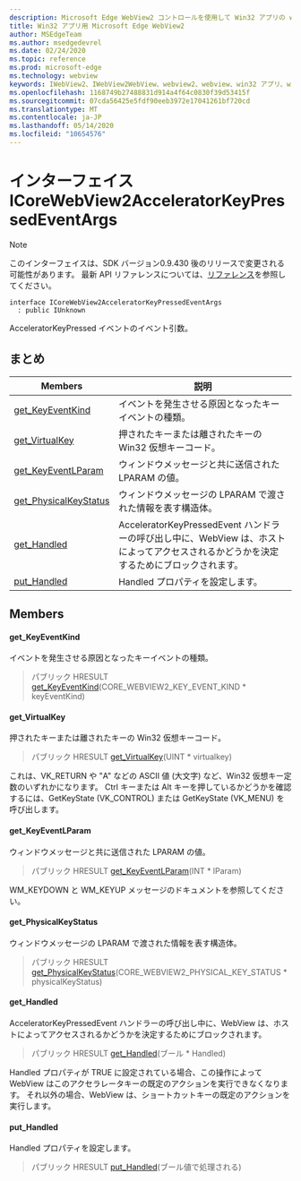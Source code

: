 ```yaml
---
description: Microsoft Edge WebView2 コントロールを使用して Win32 アプリの web コンテンツをホストする
title: Win32 アプリ用 Microsoft Edge WebView2
author: MSEdgeTeam
ms.author: msedgedevrel
ms.date: 02/24/2020
ms.topic: reference
ms.prod: microsoft-edge
ms.technology: webview
keywords: IWebView2、IWebView2WebView、webview2、webview、win32 アプリ、win32、edge、ICoreWebView2、ICoreWebView2Host、browser control、edge html
ms.openlocfilehash: 1168749b27488831d914a4f64c0830f39d53415f
ms.sourcegitcommit: 07cda56425e5fdf90eeb3972e17041261bf720cd
ms.translationtype: MT
ms.contentlocale: ja-JP
ms.lasthandoff: 05/14/2020
ms.locfileid: "10654576"
---
```

# インターフェイス ICoreWebView2AcceleratorKeyPressedEventArgs 

> [!NOTE]
> このインターフェイスは、SDK バージョン0.9.430 後のリリースで変更される可能性があります。 最新 API リファレンスについては、[リファレンス](../../../webview2-api-reference.md)を参照してください。

```
interface ICoreWebView2AcceleratorKeyPressedEventArgs
  : public IUnknown
```

AcceleratorKeyPressed イベントのイベント引数。

## まとめ

 Members                        | 説明
--------------------------------|---------------------------------------------
[get_KeyEventKind](#get_keyeventkind) | イベントを発生させる原因となったキーイベントの種類。
[get_VirtualKey](#get_virtualkey) | 押されたキーまたは離されたキーの Win32 仮想キーコード。
[get_KeyEventLParam](#get_keyeventlparam) | ウィンドウメッセージと共に送信された LPARAM の値。
[get_PhysicalKeyStatus](#get_physicalkeystatus) | ウィンドウメッセージの LPARAM で渡された情報を表す構造体。
[get_Handled](#get_handled) | AcceleratorKeyPressedEvent ハンドラーの呼び出し中に、WebView は、ホストによってアクセスされるかどうかを決定するためにブロックされます。
[put_Handled](#put_handled) | Handled プロパティを設定します。

## Members

#### get_KeyEventKind 

イベントを発生させる原因となったキーイベントの種類。

> パブリック HRESULT [get_KeyEventKind](#get_keyeventkind)(CORE_WEBVIEW2_KEY_EVENT_KIND * keyEventKind)

#### get_VirtualKey 

押されたキーまたは離されたキーの Win32 仮想キーコード。

> パブリック HRESULT [get_VirtualKey](#get_virtualkey)(UINT * virtualkey)

これは、VK_RETURN や "A" などの ASCII 値 (大文字) など、Win32 仮想キー定数のいずれかになります。 Ctrl キーまたは Alt キーを押しているかどうかを確認するには、GetKeyState (VK_CONTROL) または GetKeyState (VK_MENU) を呼び出します。

#### get_KeyEventLParam 

ウィンドウメッセージと共に送信された LPARAM の値。

> パブリック HRESULT [get_KeyEventLParam](#get_keyeventlparam)(INT * lParam)

WM_KEYDOWN と WM_KEYUP メッセージのドキュメントを参照してください。

#### get_PhysicalKeyStatus 

ウィンドウメッセージの LPARAM で渡された情報を表す構造体。

> パブリック HRESULT [get_PhysicalKeyStatus](#get_physicalkeystatus)(CORE_WEBVIEW2_PHYSICAL_KEY_STATUS * physicalKeyStatus)

#### get_Handled 

AcceleratorKeyPressedEvent ハンドラーの呼び出し中に、WebView は、ホストによってアクセスされるかどうかを決定するためにブロックされます。

> パブリック HRESULT [get_Handled](#get_handled)(ブール * Handled)

Handled プロパティが TRUE に設定されている場合、この操作によって WebView はこのアクセラレータキーの既定のアクションを実行できなくなります。 それ以外の場合、WebView は、ショートカットキーの既定のアクションを実行します。

#### put_Handled 

Handled プロパティを設定します。

> パブリック HRESULT [put_Handled](#put_handled)(ブール値で処理される)

